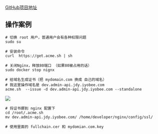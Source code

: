 [GitHub项目地址](https://github.com/acmesh-official/acme.sh/wiki/%E8%AF%B4%E6%98%8E)

## 操作案例

```shell
# 切换 root 用户，普通用户会有各种权限问题
sudo su

# 安装命令
curl  https://get.acme.sh | sh

# 关闭Nginx，释放80端口 （如果80被占用的话）
sudo docker stop nignx

# 给域名生成证书（把 mydomain.com 换成 自己的域名）
# 我这里操作域名是 dev.admin-api.jdy.iyobee.com
acme.sh  --issue -d dev.admin-api.jdy.iyobee.com --standalone
```

![](https://agefades-note.oss-cn-beijing.aliyuncs.com/1623311142217.png)

```shell
# 将证书挪到 nginx 配置下
cd /root/.acme.sh
mv dev.admin-api.jdy.iyobee.com/ /home/developer/nginx/config/ssl/

# 使用里面的 fullchain.cer 和 mydomian.com.key
```

